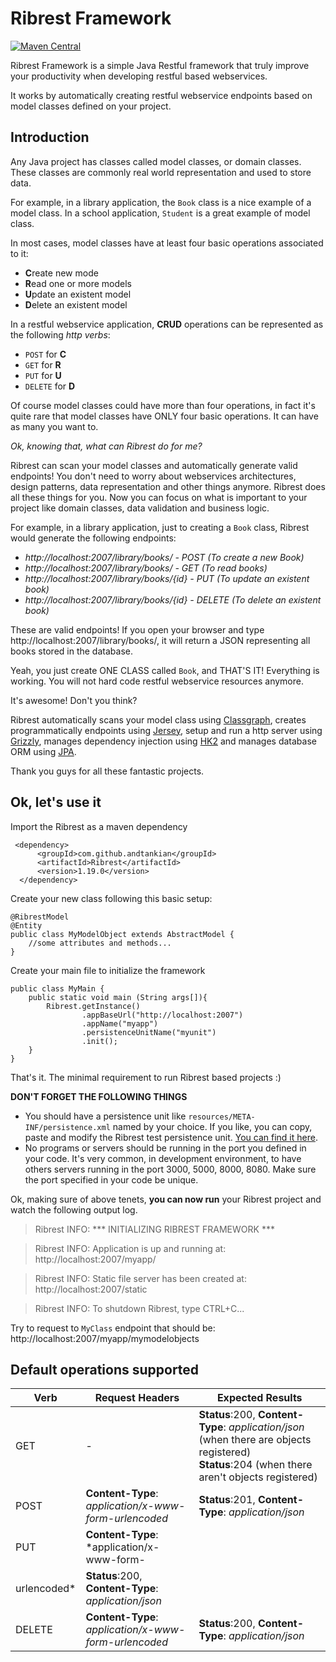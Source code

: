 
# Ribrest Framework
[![Maven Central](https://maven-badges.herokuapp.com/maven-central/com.github.andtankian/Ribrest/badge.svg)](https://maven-badges.herokuapp.com/maven-central/cz.jirutka.rsql/rsql-parser)

Ribrest Framework is a simple Java Restful framework that truly improve your productivity when developing restful based webservices.

It works by automatically creating restful webservice endpoints based on model classes defined on your project.

## Introduction
Any Java project has classes called model classes, or domain classes. These classes are commonly real world representation and used to store data.

For example, in a library application, the `Book` class is a nice example of a model class. In a school application, `Student` is a great example of model class.

In most cases, model classes have at least four basic operations associated to it:

- **C**reate new mode
- **R**ead one or more models
- **U**pdate an existent model
- **D**elete an existent model

In a restful webservice application, **CRUD** operations can be represented as the following *http verbs*:

- `POST`  for **C**
- `GET` for **R**
- `PUT` for **U**
- `DELETE` for **D**

Of course model classes could have more than four operations, in fact it's quite rare that model classes have ONLY four basic operations. It can have as many you want to.

*Ok, knowing that, what can Ribrest do for me?*

Ribrest can scan your model classes and automatically generate valid endpoints! 
You don't need to worry about webservices architectures,  design patterns, data representation and other things anymore. Ribrest does all these things for you. Now you can focus on what is important to your project like domain classes, data validation and business logic.

For example, in a library application, just to creating a `Book` class, Ribrest would generate the following endpoints:

 - *http://localhost:2007/library/books/ - POST (To create a new Book)*
 - *http://localhost:2007/library/books/ - GET (To read books)*
 - *http://localhost:2007/library/books/{id} - PUT (To update an existent book)*
 - *http://localhost:2007/library/books/{id} - DELETE (To delete an
   existent book)*

These are valid endpoints! If you open your browser and type http://localhost:2007/library/books/, it will return a JSON representing all books stored in the database.

Yeah, you just create ONE CLASS called `Book`, and THAT'S IT! Everything is working. You will not hard code restful webservice resources anymore.

It's awesome! Don't you think?

Ribrest automatically scans your model class using [Classgraph](https://github.com/classgraph/classgraph), creates programmatically endpoints using [Jersey](https://jersey.github.io/), setup and run a http server using [Grizzly](https://javaee.github.io/grizzly/), manages dependency injection using [HK2](https://javaee.github.io/hk2/) and manages database ORM using [JPA](https://www.oracle.com/technetwork/java/javaee/tech/persistence-jsp-140049.html).

Thank you guys for all these fantastic projects.

## Ok, let's use it

Import the Ribrest as a maven dependency

     <dependency>
          <groupId>com.github.andtankian</groupId>
          <artifactId>Ribrest</artifactId>
          <version>1.19.0</version>
      </dependency>


Create your new class following this basic setup:
	
	@RibrestModel
	@Entity
	public class MyModelObject extends AbstractModel {
		//some attributes and methods...	
	}

Create your main file to initialize the framework

    public class MyMain {
    	public static void main (String args[]){
	    	Ribrest.getInstance()
			    	.appBaseUrl("http://localhost:2007")
			    	.appName("myapp")
			    	.persistenceUnitName("myunit")
			    	.init();
    	}
    }


That's it. The minimal requirement to run Ribrest based projects :)

**DON'T FORGET THE FOLLOWING THINGS**

 - You should have a persistence unit like `resources/META-INF/persistence.xml` named by your choice. If you like, you can copy, paste and modify the Ribrest test persistence unit. [You can find it here](https://github.com/andtankian/ribrest/blob/master/src/test/resources/META-INF/persistence.xml).
 - No programs or servers should be running in the port you defined in your code. It's very common, in development environment, to have others servers running  in the port 3000, 5000, 8000, 8080. Make sure the port specified in your code be unique.

Ok, making sure of above tenets, **you can now run** your Ribrest project and watch the following output log.

> Ribrest INFO: *** INITIALIZING RIBREST FRAMEWORK ***

> Ribrest INFO: Application is up and running at: http://localhost:2007/myapp/

> Ribrest INFO: Static file server has been created at: http://localhost:2007/static

> Ribrest INFO: To shutdown Ribrest, type CTRL+C...



Try to request to `MyClass` endpoint that should be: http://localhost:2007/myapp/mymodelobjects


## Default operations supported

|Verb|Request Headers|Expected Results|
|--|--|--|
|GET|-|**Status**:200, **Content-Type**: *application/json* (when there are objects registered)<br/>**Status**:204 (when there aren't objects registered)|
|POST|**Content-Type**: *application/x-www-form-urlencoded*|**Status**:201, **Content-Type**: *application/json* |
|PUT|**Content-Type**: *application/x-www-form-
urlencoded*|**Status**:200, **Content-Type**: *application/json* |
|DELETE|**Content-Type**: *application/x-www-form-urlencoded*|**Status**:200, **Content-Type**: *application/json* |
